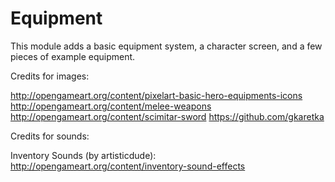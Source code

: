 Equipment
============

This module adds a basic equipment system, a character screen, and a few pieces of example equipment.


Credits for images:

http://opengameart.org/content/pixelart-basic-hero-equipments-icons
http://opengameart.org/content/melee-weapons
http://opengameart.org/content/scimitar-sword
https://github.com/gkaretka

Credits for sounds:

Inventory Sounds (by artisticdude): http://opengameart.org/content/inventory-sound-effects
